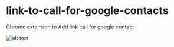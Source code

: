 # link-to-call-for-google-contacts
Chrome extension to Add link call for google contact

![alt text](https://github.com/geraldoantonio/link-to-call-for-google-contacts/blob/master/image.jpg?raw=true)
